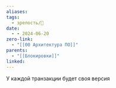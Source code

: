 ```yaml
---
aliases: 
tags:
  - зрелость/🌱
date:
  - - 2024-06-20
zero-link:
  - "[[00 Архитектура ПО]]"
parents:
  - "[[Блокировки]]"
linked:
---
```

У каждой транзакции будет своя версия